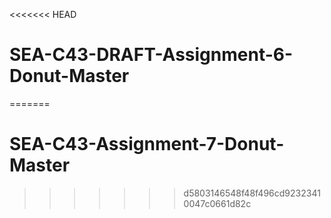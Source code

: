 <<<<<<< HEAD
# SEA-C43-DRAFT-Assignment-6-Donut-Master
=======
# SEA-C43-Assignment-7-Donut-Master
>>>>>>> d5803146548f48f496cd92323410047c0661d82c
